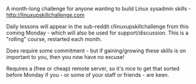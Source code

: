 A month-long challenge for anyone wanting to build Linux sysadmin skills - http://linuxupskillchallenge.com

Daily lessons will appear in the sub-reddit r/linuxupskillchallenge from this coming Monday - which will also be used for support/discussion. This is a "rolling" course, restarted each month.

Does require some commitment - but if gaining/growing these skills is on important to you, then you now have no excuse! 

Requires a (free or cheap) remote server, so it's nice to get that sorted before Monday if you - or some of your staff or friends - are keen.
